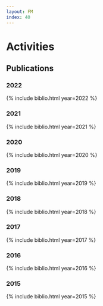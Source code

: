 ```yaml
---
layout: FM
index: 40
---
```


# Activities

## Publications

### 2022

{% include biblio.html year=2022 %}

### 2021

{% include biblio.html year=2021 %}

### 2020

{% include biblio.html year=2020 %}

### 2019

{% include biblio.html year=2019 %}

### 2018

{% include biblio.html year=2018 %}

### 2017

{% include biblio.html year=2017 %}

### 2016

{% include biblio.html year=2016 %}

### 2015

{% include biblio.html year=2015 %}


